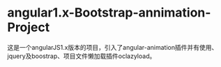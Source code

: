 # angular1.x-Bootstrap-annimation-Project
这是一个angularJS1.x版本的项目，引入了angular-animation插件并有使用、jquery及boostrap、项目文件懒加载插件oclazyload。
